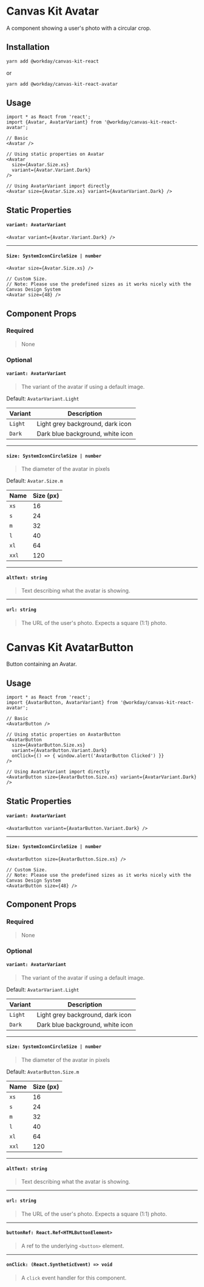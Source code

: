 # Canvas Kit Avatar

A component showing a user's photo with a circular crop.

## Installation

```sh
yarn add @workday/canvas-kit-react
```

or

```sh
yarn add @workday/canvas-kit-react-avatar
```

## Usage

```tsx
import * as React from 'react';
import {Avatar, AvatarVariant} from '@workday/canvas-kit-react-avatar';

// Basic
<Avatar />

// Using static properties on Avatar
<Avatar
  size={Avatar.Size.xs}
  variant={Avatar.Variant.Dark}
/>

// Using AvatarVariant import directly
<Avatar size={Avatar.Size.xs} variant={AvatarVariant.Dark} />
```

## Static Properties

#### `variant: AvatarVariant`

```tsx
<Avatar variant={Avatar.Variant.Dark} />
```

---

#### `Size: SystemIconCircleSize | number`

```tsx
<Avatar size={Avatar.Size.xs} />

// Custom Size.
// Note: Please use the predefined sizes as it works nicely with the Canvas Design System
<Avatar size={48} />
```

## Component Props

### Required

> None

### Optional

#### `variant: AvatarVariant`

> The variant of the avatar if using a default image.

Default: `AvatarVariant.Light`

| Variant | Description                      |
| ------- | -------------------------------- |
| `Light` | Light grey background, dark icon |
| `Dark`  | Dark blue background, white icon |

---

#### `size: SystemIconCircleSize | number`

> The diameter of the avatar in pixels

Default: `Avatar.Size.m`

| Name  | Size (px) |
| ----- | --------- |
| `xs`  | 16        |
| `s`   | 24        |
| `m`   | 32        |
| `l`   | 40        |
| `xl`  | 64        |
| `xxl` | 120       |

---

#### `altText: string`

> Text describing what the avatar is showing.

---

#### `url: string`

> The URL of the user's photo. Expects a square (1:1) photo.

# Canvas Kit AvatarButton

Button containing an Avatar.

## Usage

```tsx
import * as React from 'react';
import {AvatarButton, AvatarVariant} from '@workday/canvas-kit-react-avatar';

// Basic
<AvatarButton />

// Using static properties on AvatarButton
<AvatarButton
  size={AvatarButton.Size.xs}
  variant={AvatarButton.Variant.Dark}
  onClick={() => { window.alert('AvatarButton Clicked') }}
/>

// Using AvatarVariant import directly
<AvatarButton size={AvatarButton.Size.xs} variant={AvatarVariant.Dark} />
```

## Static Properties

#### `variant: AvatarVariant`

```tsx
<AvatarButton variant={AvatarButton.Variant.Dark} />
```

---

#### `Size: SystemIconCircleSize | number`

```tsx
<AvatarButton size={AvatarButton.Size.xs} />

// Custom Size.
// Note: Please use the predefined sizes as it works nicely with the Canvas Design System
<AvatarButton size={48} />
```

## Component Props

### Required

> None

### Optional

#### `variant: AvatarVariant`

> The variant of the avatar if using a default image.

Default: `AvatarVariant.Light`

| Variant | Description                      |
| ------- | -------------------------------- |
| `Light` | Light grey background, dark icon |
| `Dark`  | Dark blue background, white icon |

---

#### `size: SystemIconCircleSize | number`

> The diameter of the avatar in pixels

Default: `AvatarButton.Size.m`

| Name  | Size (px) |
| ----- | --------- |
| `xs`  | 16        |
| `s`   | 24        |
| `m`   | 32        |
| `l`   | 40        |
| `xl`  | 64        |
| `xxl` | 120       |

---

#### `altText: string`

> Text describing what the avatar is showing.

---

#### `url: string`

> The URL of the user's photo. Expects a square (1:1) photo.

---

#### `buttonRef: React.Ref<HTMLButtonElement>`

> A ref to the underlying `<button>` element.

---

#### `onClick: (React.SyntheticEvent) => void`

> A `click` event handler for this component.

